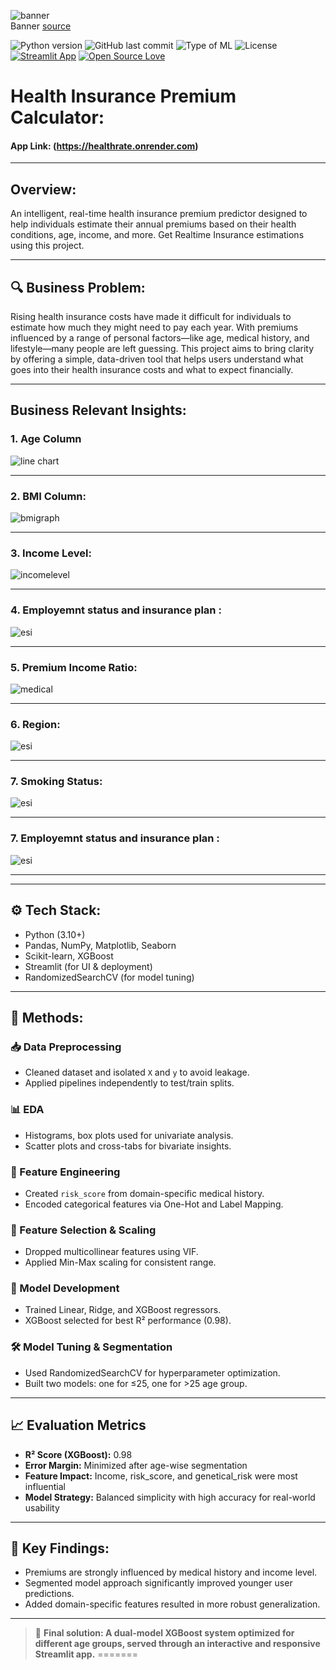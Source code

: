 ![banner](assets/banner.png)  
Banner [source](https://banner.godori.dev/)

![Python version](https://img.shields.io/badge/Python%20version-3.10%2B-lightgrey)
![GitHub last commit](https://img.shields.io/github/last-commit/adin11/ml-project-health-premium-prediction)
![Type of ML](https://img.shields.io/badge/Type%20of%20ML-Regression-blue)
![License](https://img.shields.io/badge/License-MIT-green)
[![Streamlit App](https://img.shields.io/badge/Deployed%20with-render-purple)]()
[![Open Source Love](https://badges.frapsoft.com/os/v1/open-source.svg?v=103)](https://github.com/ellerbrock/open-source-badges/)

# Health Insurance Premium Calculator:

#### App Link: (https://healthrate.onrender.com)

---

## Overview:
An intelligent, real-time health insurance premium predictor designed to help individuals estimate their annual premiums based on their health conditions, age, income, and more. Get Realtime Insurance estimations using this project.

---

## 🔍 Business Problem:
Rising health insurance costs have made it difficult for individuals to estimate how much they might need to pay each year. With premiums influenced by a range of personal factors—like age, medical history, and lifestyle—many people are left guessing. This project aims to bring clarity by offering a simple, data-driven tool that helps users understand what goes into their health insurance costs and what to expect financially.

---

## Business Relevant Insights:

### 1. Age Column
![line chart](assets/age.png)

** **

### 2. BMI Column:
![bmigraph](assets/bmi.png)

** **

### 3. Income Level:
![incomelevel](assets/income.png)
** **

### 4. Employemnt status and insurance plan :
![esi](assets/insure.png)
** **

### 5. Premium Income Ratio:
![medical](assets/pri.png)
** **

### 6. Region:
![esi](assets/region.png)
** **

### 7. Smoking Status:
![esi](assets/smoke.png)
** **


### 7. Employemnt status and insurance plan :
![esi](assets/insure.png)
** **


--- 


## ⚙️ Tech Stack:
- Python (3.10+)
- Pandas, NumPy, Matplotlib, Seaborn
- Scikit-learn, XGBoost
- Streamlit (for UI & deployment)
- RandomizedSearchCV (for model tuning)

---

## 🧪 Methods:

### 📥 Data Preprocessing
- Cleaned dataset and isolated `X` and `y` to avoid leakage.
- Applied pipelines independently to test/train splits.

### 📊 EDA
- Histograms, box plots used for univariate analysis.
- Scatter plots and cross-tabs for bivariate insights.

### 🧠 Feature Engineering
- Created `risk_score` from domain-specific medical history.
- Encoded categorical features via One-Hot and Label Mapping.

### 🧮 Feature Selection & Scaling
- Dropped multicollinear features using VIF.
- Applied Min-Max scaling for consistent range.

### 🤖 Model Development
- Trained Linear, Ridge, and XGBoost regressors.
- XGBoost selected for best R² performance (0.98).

### 🛠️ Model Tuning & Segmentation
- Used RandomizedSearchCV for hyperparameter optimization.
- Built two models: one for ≤25, one for >25 age group.

---

## 📈 Evaluation Metrics
- **R² Score (XGBoost):** 0.98  
- **Error Margin:** Minimized after age-wise segmentation  
- **Feature Impact:** Income, risk_score, and genetical_risk were most influential  
- **Model Strategy:** Balanced simplicity with high accuracy for real-world usability

---

## 📌 Key Findings:
- Premiums are strongly influenced by medical history and income level.
- Segmented model approach significantly improved younger user predictions.
- Added domain-specific features resulted in more robust generalization.

---
> 🚀 **Final solution: A dual-model XGBoost system optimized for different age groups, served through an interactive and responsive Streamlit app.**
=======

